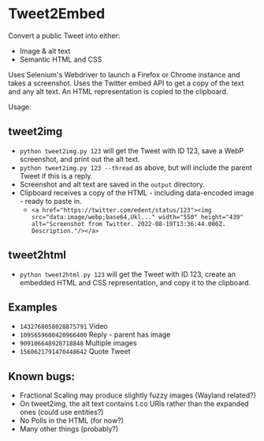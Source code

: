 # Tweet2Embed

Convert a public Tweet into either:

* Image &amp; alt text
* Semantic HTML and CSS

Uses Selenium's Webdriver to launch a Firefox or Chrome instance and takes a screenshot. Uses the Twitter embed API to get a copy of the text and any alt text. An HTML representation is copied to the clipboard.

Usage:

## tweet2img
* `python tweet2img.py 123` will get the Tweet with ID 123, save a WebP screenshot, and print out the alt text.
* `python tweet2img.py 123 --thread` as above, but will include the parent Tweet if this is a reply.
* Screenshot and alt text are saved in the `output` directory.
* Clipboard receives a copy of the HTML - including data-encoded image - ready to paste in.
    * `<a href="https://twitter.com/edent/status/123"><img src="data:image/webp;base64,Ukl..." width="550" height="439" alt="Screenshot from Twitter. 2022-08-19T13:36:44.000Z. Description."/></a>`


## tweet2html
* `python tweet2html.py 123` will get the Tweet with ID 123, create an embedded HTML and CSS representation, and copy it to the clipboard.

##  Examples
* `1432768058028875791` Video
* `1095659600420966400` Reply - parent has image
* `909106648928718848` Multiple images
* `1560621791470448642` Quote Tweet

## Known bugs:

* Fractional Scaling may produce slightly fuzzy images (Wayland related?)
* On tweet2img, the alt text contains t.co URls rather than the expanded ones (could use entities?)
* No Polls in the HTML (for now?)
* Many other things (probably?)
